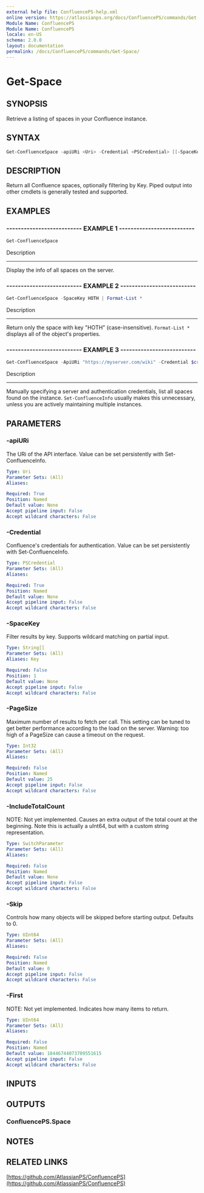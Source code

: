 ```yaml
---
external help file: ConfluencePS-help.xml
online version: https://atlassianps.org/docs/ConfluencePS/commands/Get-Space/
Module Name: ConfluencePS
Module Name: ConfluencePS
locale: en-US
schema: 2.0.0
layout: documentation
permalink: /docs/ConfluencePS/commands/Get-Space/
---
```


# Get-Space

## SYNOPSIS
Retrieve a listing of spaces in your Confluence instance.

## SYNTAX

```powershell
Get-ConfluenceSpace -apiURi <Uri> -Credential <PSCredential> [[-SpaceKey] <String[]>] [-PageSize <Int32>] [-IncludeTotalCount] [-Skip <UInt64>] [-First <UInt64>]
```

## DESCRIPTION
Return all Confluence spaces, optionally filtering by Key.
Piped output into other cmdlets is generally tested and supported.

## EXAMPLES

### -------------------------- EXAMPLE 1 --------------------------
```powershell
Get-ConfluenceSpace
```

Description

-----------

Display the info of all spaces on the server.

### -------------------------- EXAMPLE 2 --------------------------
```powershell
Get-ConfluenceSpace -SpaceKey HOTH | Format-List *
```

Description

-----------

Return only the space with key "HOTH" (case-insensitive).
`Format-List *` displays all of the object's properties.

### -------------------------- EXAMPLE 3 --------------------------
```powershell
Get-ConfluenceSpace -ApiURi "https://myserver.com/wiki" -Credential $cred
```

Description

-----------

Manually specifying a server and authentication credentials, list all
spaces found on the instance. `Set-ConfluenceInfo` usually makes this
unnecessary, unless you are actively maintaining multiple instances.

## PARAMETERS

### -apiURi
The URi of the API interface.
Value can be set persistently with Set-ConfluenceInfo.

```yaml
Type: Uri
Parameter Sets: (All)
Aliases:

Required: True
Position: Named
Default value: None
Accept pipeline input: False
Accept wildcard characters: False
```

### -Credential
Confluence's credentials for authentication.
Value can be set persistently with Set-ConfluenceInfo.

```yaml
Type: PSCredential
Parameter Sets: (All)
Aliases:

Required: True
Position: Named
Default value: None
Accept pipeline input: False
Accept wildcard characters: False
```

### -SpaceKey
Filter results by key.
Supports wildcard matching on partial input.

```yaml
Type: String[]
Parameter Sets: (All)
Aliases: Key

Required: False
Position: 1
Default value: None
Accept pipeline input: False
Accept wildcard characters: False
```

### -PageSize
Maximum number of results to fetch per call.
This setting can be tuned to get better performance according to the load on the server.
Warning: too high of a PageSize can cause a timeout on the request.

```yaml
Type: Int32
Parameter Sets: (All)
Aliases:

Required: False
Position: Named
Default value: 25
Accept pipeline input: False
Accept wildcard characters: False
```

### -IncludeTotalCount
NOTE: Not yet implemented.
Causes an extra output of the total count at the beginning.
Note this is actually a uInt64, but with a custom string representation.

```yaml
Type: SwitchParameter
Parameter Sets: (All)
Aliases:

Required: False
Position: Named
Default value: None
Accept pipeline input: False
Accept wildcard characters: False
```

### -Skip
Controls how many objects will be skipped before starting output.
Defaults to 0.

```yaml
Type: UInt64
Parameter Sets: (All)
Aliases:

Required: False
Position: Named
Default value: 0
Accept pipeline input: False
Accept wildcard characters: False
```

### -First
NOTE: Not yet implemented.
Indicates how many items to return.

```yaml
Type: UInt64
Parameter Sets: (All)
Aliases:

Required: False
Position: Named
Default value: 18446744073709551615
Accept pipeline input: False
Accept wildcard characters: False
```

## INPUTS

## OUTPUTS

### ConfluencePS.Space

## NOTES

## RELATED LINKS

[https://github.com/AtlassianPS/ConfluencePS](https://github.com/AtlassianPS/ConfluencePS)
